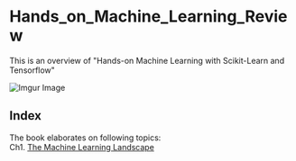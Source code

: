 # Hands_on_Machine_Learning_Review

This is an overview of "Hands-on Machine Learning with Scikit-Learn and Tensorflow"

![Imgur Image](https://covers.oreillystatic.com/images/0636920052289/lrg.jpg)



## Index
The book elaborates on following topics:<br>
Ch1. [The Machine Learning Landscape](https://github.com/JeongWonJo/Hands_on_Machine_Learning_Review/blob/master/Ch1.%20The%20Machine%20Learning%20Landscape.ipynb)
